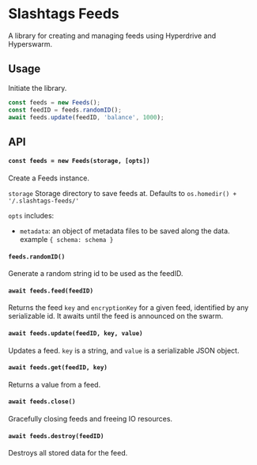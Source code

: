 # Slashtags Feeds

A library for creating and managing feeds using Hyperdrive and Hyperswarm.

## Usage

Initiate the library.

```js
const feeds = new Feeds();
const feedID = feeds.randomID();
await feeds.update(feedID, 'balance', 1000);
```

## API

#### `const feeds = new Feeds(storage, [opts])`

Create a Feeds instance.

`storage` Storage directory to save feeds at. Defaults to `os.homedir() + '/.slashtags-feeds/'`

`opts` includes:

- `metadata`: an object of metadata files to be saved along the data. example `{ schema: schema }`

#### `feeds.randomID()`

Generate a random string id to be used as the feedID.

#### `await feeds.feed(feedID)`

Returns the feed `key` and `encryptionKey` for a given feed, identified by any serializable id.
It awaits until the feed is announced on the swarm.

#### `await feeds.update(feedID, key, value)`

Updates a feed. `key` is a string, and `value` is a serializable JSON object.

#### `await feeds.get(feedID, key)`

Returns a value from a feed.

#### `await feeds.close()`

Gracefully closing feeds and freeing IO resources.

#### `await feeds.destroy(feedID)`

Destroys all stored data for the feed.
